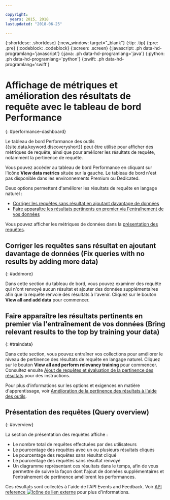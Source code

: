 ```yaml
---

copyright:
  years: 2015, 2018
lastupdated: "2018-06-25"

---
```


{:shortdesc: .shortdesc}
{:new_window: target="_blank"}
{:tip: .tip}
{:pre: .pre}
{:codeblock: .codeblock}
{:screen: .screen}
{:javascript: .ph data-hd-programlang='javascript'}
{:java: .ph data-hd-programlang='java'}
{:python: .ph data-hd-programlang='python'}
{:swift: .ph data-hd-programlang='swift'}

# Affichage de métriques et amélioration des résultats de requête avec le tableau de bord Performance
{: #performance-dashboard}

Le tableau de bord Performance des outils {{site.data.keyword.discoveryshort}} peut être utilisé pour afficher des métriques de requête, ainsi que pour améliorer les résultats de requête, notamment la pertinence de requête.

Vous pouvez accéder au tableau de bord Performance en cliquant sur l'icône **View data metrics** située sur la gauche. Le tableau de bord n'est pas disponible dans les environnements Premium ou Dedicated.

Deux options permettent d'améliorer les résultats de requête en langage naturel :
- [Corriger les requêtes sans résultat en ajoutant davantage de données](/docs/services/discovery/dashboard.html#addmore)
- [Faire apparaître les résultats pertinents en premier via l'entraînement de vos données](/docs/services/discovery/dashboard.html#traindata)

Vous pouvez afficher les métriques de données dans la [présentation des requêtes](/docs/services/discovery/dashboard.html#overview). 

## Corriger les requêtes sans résultat en ajoutant davantage de données (Fix queries with no results by adding more data)
{: #addmore}

Dans cette section du tableau de bord, vous pouvez examiner des requête qui n'ont renvoyé aucun résultat et ajouter des données supplémentaires afin que la requête renvoie des résultats à l'avenir. Cliquez sur le bouton **View all and add data** pour commencer. 

## Faire apparaître les résultats pertinents en premier via l'entraînement de vos données (Bring relevant results to the top by training your data)
{: #traindata}

Dans cette section, vous pouvez entraîner vos collections pour améliorer le niveau de pertinence des résultats de requête en langage naturel. Cliquez sur le bouton **View all and perform relevancy training** pour commencer. Consultez ensuite [Ajout de requêtes et évaluation de la pertinence des résultats](/docs/services/discovery/train-tooling.html#results) pour des instructions.

Pour plus d'informations sur les options et exigences en matière d'apprentissage, voir [Amélioration de la pertinence des résultats à l'aide des outils](/docs/services/discovery/train-tooling.html).

## Présentation des requêtes (Query overview) 
{: #overview}

La section de présentation des requêtes affiche : 
- Le nombre total de requêtes effectuées par des utilisateurs
- Le pourcentage des requêtes avec un ou plusieurs résultats cliqués
- Le pourcentage des requêtes sans résultat cliqué
- Le pourcentage des requêtes sans résultat renvoyé
- Un diagramme représentant ces résultats dans le temps, afin de vous permettre de suivre la façon dont l'ajout de données supplémentaires et l'entraînement de pertinence améliorent les performances.

Ces résultats sont collectés à l'aide de l'API Events and Feedback. Voir [API reference ![Icône de lien externe](../../icons/launch-glyph.svg "Icône de lien externe")](https://www.ibm.com/watson/developercloud/discovery/api/v1/curl.html?curl#events-and-feedback-api) pour plus d'informations.

